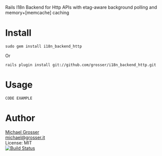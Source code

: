 Rails I18n Backend for Http APIs with etag-aware background polling and memory+[memcache] caching

Install
=======
    sudo gem install i18n_backend_http
Or

    rails plugin install git://github.com/grosser/i18n_backend_http.git


Usage
=====
    CODE EXAMPLE

Author
======
[Michael Grosser](http://grosser.it)<br/>
michael@grosser.it<br/>
License: MIT<br/>
[![Build Status](https://secure.travis-ci.org/grosser/i18n_backend_http.png)](http://travis-ci.org/grosser/i18n_backend_http)
